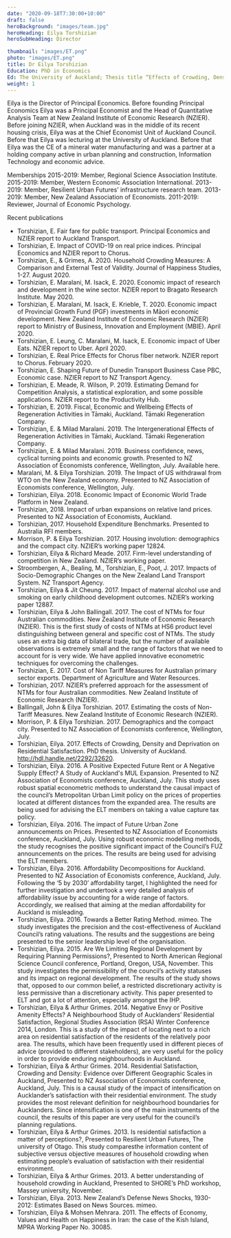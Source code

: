 ```yaml
---
date: "2020-09-18T7:30:00+10:00"
draft: false
heroBackground: "images/team.jpg"
heroHeading: Eilya Torshizian
heroSubHeading: Director

thumbnail: "images/ET.png"
photo: "images/ET.png"
title: Dr Eilya Torshizian
Education: PhD in Economics
Ed: The University of Auckland; Thesis title “Effects of Crowding, Density and Deprivation on Residential Satisfaction”. Supervised by Professor Arthur Grimes.
weight: 1
---
```

Eilya is the Director of Principal Economics. Before founding Principal Economics Eilya was a Principal Economist and the Head of Quantitative Analysis Team at New Zealand Institute of Economic Research (NZIER). Before joining NZIER, when Auckland was in the middle of its recent housing crisis, Eilya was at the Chief Economist Unit of Auckland Council. Before that Eilya was lecturing at the University of Auckland. Before that Eilya was the CE of a mineral water manufacturing and was a partner at a holding company active in urban planning and construction, Information Technology and economic advice.

Memberships
2015-2019:	Member, Regional Science Association Institute.
2015-2019:	Member, Western Economic Association International.
2013-2019:	Member, Resilient Urban Futures’ infrastructure research team.
2013-2019:	Member, New Zealand Association of Economists.
2011-2019:	Reviewer, Journal of Economic Psychology.

Recent publications
-	Torshizian, E. Fair fare for public transport. Principal Economics and NZIER report to Auckland Transport.
-	Torshizian, E. Impact of COVID-19 on real price indices. Principal Economics and NZIER report to Chorus.
-	Torshizian, E., & Grimes, A. 2020. Household Crowding Measures: A Comparison and External Test of Validity. Journal of Happiness Studies, 1-27. August 2020.
-	Torshizian, E. Maralani, M. Isack, E. 2020. Economic impact of research and development in the wine sector. NZIER report to Bragato Research Institute. May 2020.
-	Torshizian, E. Maralani, M. Isack, E. Krieble, T. 2020. Economic impact of Provincial Growth Fund (PGF) investments in Māori economic development. New Zealand Institute of Economic Research (NZIER) report to Ministry of Business, Innovation and Employment (MBIE). April 2020.
-	Torshizian, E. Leung, C. Maralani, M. Isack, E. Economic impact of Uber Eats. NZIER report to Uber. April 2020.
-	Torshizian, E. Real Price Effects for Chorus fiber network. NZIER report to Chorus. February 2020.
-	Torshizian, E. Shaping Future of Dunedin Transport Business Case PBC, Economic case. NZIER report to NZ Transport Agency.
-	Torshizian, E. Meade, R. Wilson, P. 2019. Estimating Demand for Competition Analysis, a statistical exploration, and some possible applications. NZIER report to the Productivity Hub.
-	Torshizian, E. 2019. Fiscal, Economic and Wellbeing Effects of Regeneration Activities in Tāmaki, Auckland. Tāmaki Regeneration Company.
-	Torshizian, E. & Milad Maralani. 2019. The Intergenerational Effects of Regeneration Activities in Tāmaki, Auckland. Tāmaki Regeneration Company.
-	Torshizian, E. & Milad Maralani. 2019. Business confidence, news, cyclical turning points and economic growth. Presented to NZ Association of Economists conference, Wellington, July. Available here.
-	Maralani, M. & Eilya Torshizian. 2019. The Impact of US withdrawal from WTO on the New Zealand economy.  Presented to NZ Association of Economists conference, Wellington, July.
-	Torshizian, Eilya. 2018. Economic Impact of Economic World Trade Platform in New Zealand.
-	Torshizian, 2018. Impact of urban expansions on relative land prices. Presented to NZ Association of Economists, Auckland.
-	Torshizian, 2017. Household Expenditure Benchmarks. Presented to Australia RFI members.
-	Morrison, P. & Eilya Torshizian. 2017. Housing involution: demographics and the compact city. NZIER’s working paper 12824.
-	Torshizian, Eilya & Richard Meade. 2017. Firm-level understanding of competition in New Zealand. NZIER’s working paper.
-	Stroombergen, A., Bealing, M., Torshizian, E., Poot, J. 2017. Impacts of Socio-Demographic Changes on the New Zealand Land Transport System. NZ Transport Agency.
-	Torshizian, Eilya & Jit Cheung. 2017. Impact of maternal alcohol use and smoking on early childhood development outcomes. NZIER’s working paper 12887.
-	Torshizian, Eilya & John Ballingall. 2017. The cost of NTMs for four Australian commodities. New Zealand Institute of Economic Research (NZIER).
This is the first study of costs of NTMs at HS6 product level distinguishing between general and specific cost of NTMs. The study uses an extra big data of bilateral trade, but the number of available observations is extremely small and the range of factors that we need to account for is very wide. We have applied innovative econometric techniques for overcoming the challenges.
-	Torshizian, E. 2017. Cost of Non Tariff Measures for Australian primary sector exports. Department of Agriculture and Water Resources.
-	Torshizian, 2017. NZIER’s preferred approach for the assessment of NTMs for four Australian commodities. New Zealand Institute of Economic Research (NZIER).
-	Ballingall, John & Eilya Torshizian. 2017. Estimating the costs of Non-Tariff Measures. New Zealand Institute of Economic Research (NZIER).
-	Morrison, P. & Eilya Torshizian. 2017. Demographics and the compact city. Presented to NZ Association of Economists conference, Wellington, July.
-	Torshizian, Eilya. 2017. Effects of Crowding, Density and Deprivation on Residential Satisfaction. PhD thesis. University of Auckland. http://hdl.handle.net/2292/32620.
-	Torshizian, Eilya. 2016. A Positive Expected Future Rent or A Negative Supply Effect? A Study of Auckland's MUL Expansion. Presented to NZ Association of Economists conference, Auckland, July.
This study uses robust spatial econometric methods to understand the causal impact of the council’s Metropolitan Urban Limit policy on the prices of properties located at different distances from the expanded area. The results are being used for advising the ELT members on taking a value capture tax policy.
-	Torshizian, Eilya. 2016. The impact of Future Urban Zone announcements on Prices. Presented to NZ Association of Economists conference, Auckland, July.
Using robust economic modelling methods, the study recognises the positive significant impact of the Council’s FUZ announcements on the prices. The results are being used for advising the ELT members.
-	Torshizian, Eilya. 2016. Affordability Decompositions for Auckland. Presented to NZ Association of Economists conference, Auckland, July.
Following the ‘5 by 2030’ affordability target, I highlighted the need for further investigation and undertook a very detailed analysis of affordability issue by accounting for a wide range of factors. Accordingly, we realised that aiming at the median affordability for Auckland is misleading.
-	Torshizian, Eilya. 2016. Towards a Better Rating Method. mimeo.
The study investigates the precision and the cost-effectiveness of Auckland Council’s rating valuations. The results and the suggestions are being presented to the senior leadership level of the organisation.
-	Torshizian, Eilya. 2015. Are We Limiting Regional Development by Requiring Planning Permissions?, Presented to North American Regional Science Council conference, Portland, Oregon, USA, November.
This study investigates the permissibility of the council’s activity statuses and its impact on regional development. The results of the study shows that, opposed to our common belief, a restricted discretionary activity is less permissive than a discretionary activity. This paper presented to ELT and got a lot of attention, especially amongst the IHP. 
-	Torshizian, Eilya & Arthur Grimes. 2014. Negative Envy or Positive Amenity Effects? A Neighbourhood Study of Aucklanders’ Residential Satisfaction, Regional Studies Association (RSA) Winter Conference 2014, London.
This is a study of the impact of locating next to a rich area on residential satisfaction of the residents of the relatively poor area. The results, which have been frequently used in different pieces of advice (provided to different stakeholders), are very useful for the policy in order to provide enduring neighbourhoods in Auckland.
-	Torshizian, Eilya & Arthur Grimes. 2014. Residential Satisfaction, Crowding and Density: Evidence over Different Geographic Scales in Auckland, Presented to NZ Association of Economists conference, Auckland, July.
This is a causal study of the impact of intensification on Aucklander’s satisfaction with their residential environment. The study provides the most relevant definition for neighbourhood boundaries for Aucklanders. Since intensification is one of the main instruments of the council, the results of this paper are very useful for the council’s planning regulations. 
-	Torshizian, Eilya & Arthur Grimes. 2013. Is residential satisfaction a matter of perceptions?, Presented to Resilient Urban Futures, The university of Otago.
This study comparesthe information content of subjective versus objective measures of household crowding when estimating people’s evaluation of satisfaction with their residential environment.
-	Torshizian, Eilya & Arthur Grimes. 2013. A better understanding of household crowding in Auckland, Presented to SHORE’s PhD workshop, Massey university, November.
-	Torshizian, Eilya. 2013. New Zealand’s Defense News Shocks, 1930-2012: Estimates Based on News Sources. mimeo.
-	Torshizian, Eilya & Mohsen Mehrara. 2011. The effects of Economy, Values and Health on Happiness in Iran: the case of the Kish Island, MPRA Working Paper No. 30085.



    
